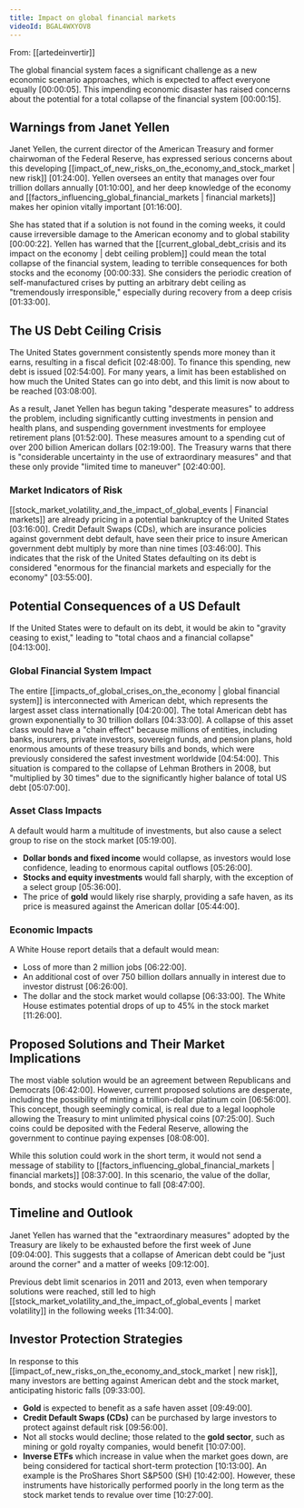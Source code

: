```yaml
---
title: Impact on global financial markets
videoId: BGAL4WXYOV8
---
```


From: [[artedeinvertir]] <br/> 

The global financial system faces a significant challenge as a new economic scenario approaches, which is expected to affect everyone equally <a class="yt-timestamp" data-t="00:00:05">[00:00:05]</a>. This impending economic disaster has raised concerns about the potential for a total collapse of the financial system <a class="yt-timestamp" data-t="00:00:15">[00:00:15]</a>.

## Warnings from Janet Yellen

Janet Yellen, the current director of the American Treasury and former chairwoman of the Federal Reserve, has expressed serious concerns about this developing [[impact_of_new_risks_on_the_economy_and_stock_market | new risk]] <a class="yt-timestamp" data-t="01:24:00">[01:24:00]</a>. Yellen oversees an entity that manages over four trillion dollars annually <a class="yt-timestamp" data-t="01:10:00">[01:10:00]</a>, and her deep knowledge of the economy and [[factors_influencing_global_financial_markets | financial markets]] makes her opinion vitally important <a class="yt-timestamp" data-t="01:16:00">[01:16:00]</a>.

She has stated that if a solution is not found in the coming weeks, it could cause irreversible damage to the American economy and to global stability <a class="yt-timestamp" data-t="00:00:22">[00:00:22]</a>. Yellen has warned that the [[current_global_debt_crisis and its impact on the economy | debt ceiling problem]] could mean the total collapse of the financial system, leading to terrible consequences for both stocks and the economy <a class="yt-timestamp" data-t="00:00:33">[00:00:33]</a>. She considers the periodic creation of self-manufactured crises by putting an arbitrary debt ceiling as "tremendously irresponsible," especially during recovery from a deep crisis <a class="yt-timestamp" data-t="01:33:00">[01:33:00]</a>.

## The US Debt Ceiling Crisis

The United States government consistently spends more money than it earns, resulting in a fiscal deficit <a class="yt-timestamp" data-t="02:48:00">[02:48:00]</a>. To finance this spending, new debt is issued <a class="yt-timestamp" data-t="02:54:00">[02:54:00]</a>. For many years, a limit has been established on how much the United States can go into debt, and this limit is now about to be reached <a class="yt-timestamp" data-t="03:08:00">[03:08:00]</a>.

As a result, Janet Yellen has begun taking "desperate measures" to address the problem, including significantly cutting investments in pension and health plans, and suspending government investments for employee retirement plans <a class="yt-timestamp" data-t="01:52:00">[01:52:00]</a>. These measures amount to a spending cut of over 200 billion American dollars <a class="yt-timestamp" data-t="02:19:00">[02:19:00]</a>. The Treasury warns that there is "considerable uncertainty in the use of extraordinary measures" and that these only provide "limited time to maneuver" <a class="yt-timestamp" data-t="02:40:00">[02:40:00]</a>.

### Market Indicators of Risk

[[stock_market_volatility_and_the_impact_of_global_events | Financial markets]] are already pricing in a potential bankruptcy of the United States <a class="yt-timestamp" data-t="03:16:00">[03:16:00]</a>. Credit Default Swaps (CDs), which are insurance policies against government debt default, have seen their price to insure American government debt multiply by more than nine times <a class="yt-timestamp" data-t="03:46:00">[03:46:00]</a>. This indicates that the risk of the United States defaulting on its debt is considered "enormous for the financial markets and especially for the economy" <a class="yt-timestamp" data-t="03:55:00">[03:55:00]</a>.

## Potential Consequences of a US Default

If the United States were to default on its debt, it would be akin to "gravity ceasing to exist," leading to "total chaos and a financial collapse" <a class="yt-timestamp" data-t="04:13:00">[04:13:00]</a>.

### Global Financial System Impact
The entire [[impacts_of_global_crises_on_the_economy | global financial system]] is interconnected with American debt, which represents the largest asset class internationally <a class="yt-timestamp" data-t="04:20:00">[04:20:00]</a>. The total American debt has grown exponentially to 30 trillion dollars <a class="yt-timestamp" data-t="04:33:00">[04:33:00]</a>. A collapse of this asset class would have a "chain effect" because millions of entities, including banks, insurers, private investors, sovereign funds, and pension plans, hold enormous amounts of these treasury bills and bonds, which were previously considered the safest investment worldwide <a class="yt-timestamp" data-t="04:54:00">[04:54:00]</a>. This situation is compared to the collapse of Lehman Brothers in 2008, but "multiplied by 30 times" due to the significantly higher balance of total US debt <a class="yt-timestamp" data-t="05:07:00">[05:07:00]</a>.

### Asset Class Impacts
A default would harm a multitude of investments, but also cause a select group to rise on the stock market <a class="yt-timestamp" data-t="05:19:00">[05:19:00]</a>.
*   **Dollar bonds and fixed income** would collapse, as investors would lose confidence, leading to enormous capital outflows <a class="yt-timestamp" data-t="05:26:00">[05:26:00]</a>.
*   **Stocks and equity investments** would fall sharply, with the exception of a select group <a class="yt-timestamp" data-t="05:36:00">[05:36:00]</a>.
*   The price of **gold** would likely rise sharply, providing a safe haven, as its price is measured against the American dollar <a class="yt-timestamp" data-t="05:44:00">[05:44:00]</a>.

### Economic Impacts
A White House report details that a default would mean:
*   Loss of more than 2 million jobs <a class="yt-timestamp" data-t="06:22:00">[06:22:00]</a>.
*   An additional cost of over 750 billion dollars annually in interest due to investor distrust <a class="yt-timestamp" data-t="06:26:00">[06:26:00]</a>.
*   The dollar and the stock market would collapse <a class="yt-timestamp" data-t="06:33:00">[06:33:00]</a>. The White House estimates potential drops of up to 45% in the stock market <a class="yt-timestamp" data-t="11:26:00">[11:26:00]</a>.

## Proposed Solutions and Their Market Implications

The most viable solution would be an agreement between Republicans and Democrats <a class="yt-timestamp" data-t="06:42:00">[06:42:00]</a>. However, current proposed solutions are desperate, including the possibility of minting a trillion-dollar platinum coin <a class="yt-timestamp" data-t="06:56:00">[06:56:00]</a>. This concept, though seemingly comical, is real due to a legal loophole allowing the Treasury to mint unlimited physical coins <a class="yt-timestamp" data-t="07:25:00">[07:25:00]</a>. Such coins could be deposited with the Federal Reserve, allowing the government to continue paying expenses <a class="yt-timestamp" data-t="08:08:00">[08:08:00]</a>.

While this solution could work in the short term, it would not send a message of stability to [[factors_influencing_global_financial_markets | financial markets]] <a class="yt-timestamp" data-t="08:37:00">[08:37:00]</a>. In this scenario, the value of the dollar, bonds, and stocks would continue to fall <a class="yt-timestamp" data-t="08:47:00">[08:47:00]</a>.

## Timeline and Outlook

Janet Yellen has warned that the "extraordinary measures" adopted by the Treasury are likely to be exhausted before the first week of June <a class="yt-timestamp" data-t="09:04:00">[09:04:00]</a>. This suggests that a collapse of American debt could be "just around the corner" and a matter of weeks <a class="yt-timestamp" data-t="09:12:00">[09:12:00]</a>.

Previous debt limit scenarios in 2011 and 2013, even when temporary solutions were reached, still led to high [[stock_market_volatility_and_the_impact_of_global_events | market volatility]] in the following weeks <a class="yt-timestamp" data-t="11:34:00">[11:34:00]</a>.

## Investor Protection Strategies

In response to this [[impact_of_new_risks_on_the_economy_and_stock_market | new risk]], many investors are betting against American debt and the stock market, anticipating historic falls <a class="yt-timestamp" data-t="09:33:00">[09:33:00]</a>.
*   **Gold** is expected to benefit as a safe haven asset <a class="yt-timestamp" data-t="09:49:00">[09:49:00]</a>.
*   **Credit Default Swaps (CDs)** can be purchased by large investors to protect against default risk <a class="yt-timestamp" data-t="09:56:00">[09:56:00]</a>.
*   Not all stocks would decline; those related to the **gold sector**, such as mining or gold royalty companies, would benefit <a class="yt-timestamp" data-t="10:07:00">[10:07:00]</a>.
*   **Inverse ETFs** which increase in value when the market goes down, are being considered for tactical short-term protection <a class="yt-timestamp" data-t="10:13:00">[10:13:00]</a>. An example is the ProShares Short S&P500 (SH) <a class="yt-timestamp" data-t="10:42:00">[10:42:00]</a>. However, these instruments have historically performed poorly in the long term as the stock market tends to revalue over time <a class="yt-timestamp" data-t="10:27:00">[10:27:00]</a>.